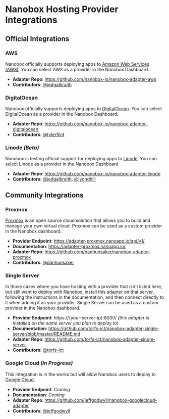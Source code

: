 # Nanobox Hosting Provider Integrations

## Official Integrations

### AWS
Nanobox officially supports deploying apps to [Amazon Web Services (AWS)](https://aws.amazon.com/). You can select AWS as a provider in the Nanobox Dashboard.

- **Adapter Repo**: https://github.com/nanobox-io/nanobox-adapter-aws
- **Contributors**: [@jedgalbraith](https://github.com/jedgalbraith)

### DigitalOcean
Nanobox officially supports deploying apps to [DigitalOcean](https://www.digitalocean.com/). You can select DigitalOcean as a provider in the Nanobox Dashboard.

- **Adapter Repo**: https://github.com/nanobox-io/nanobox-adapter-digitalocean
- **Contributors**: [@tylerflint](https://github.com/tylerflint)

### Linode _(Beta)_
Nanobox is testing official support for deploying apps to [Linode](https://www.linode.com/). You can select Linode as a provider in the Nanobox Dashboard.

- **Adapter Repo**: https://github.com/nanobox-io/nanobox-adapter-linode
- **Contributors**: [@jedgalbraith](https://github.com/jedgalbraith), [@lyondhill](https://github.com/lyondhill)

## Community Integrations

### Proxmox
[Proxmox](https://www.proxmox.com/en/) is an open source cloud solution that allows you to build and manage your own virtual cloud. Proxmox can be used as a custom provider in the Nanobox dashboard.

- **Provider Endpoint**: https://adapter-proxmox.nanoapp.io/api/v1/
- **Documentation**: https://adapter-proxmox.nanoapp.io/
- **Adapter Repo**: https://github.com/danhunsaker/nanobox-adapter-proxmox
- **Contributors**: [@danhunsaker](https://github.com/danhunsaker)

### Single Server
In those cases where you have hosting with a provider that isn't listed here, but still want to deploy with Nanobox, install this adapter on that server, following the instructions in the documentation, and then connect directly to it when adding it as your provider. Single Server can be used as a custom provider in the Nanobox dashboard.

- **Provider Endpoint**: https://{your-server-ip}:8000/ _(this adapter is installed on the same server you plan to deploy to)_
- **Documentation**: https://github.com/torfs-ict/nanobox-adapter-single-server/blob/master/README.md
- **Adapter Repo**: https://github.com/torfs-ict/nanobox-adapter-single-server
- **Contributors**: [@torfs-ict](https://github.com/torfs-ict)

### Google Cloud _(In Progress)_
This integration is in the works but will allow Nanobox users to deploy to [Google Cloud](https://cloud.google.com/).

- **Provider Endpoint**: *Coming*
- **Documentation**: *Coming*
- **Adapter Repo**: https://github.com/jeffgodwyll/nanobox-googlecloud-adapter
- **Contributors**: [@jeffgodwyll](https://github.com/jeffgodwyll)
